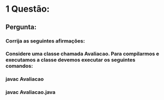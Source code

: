 
# 1 Questão:  

## Pergunta:

### Corrija as seguintes afirmações:  
### Considere uma classe chamada Avaliacao. Para compilarmos e executamos a classe devemos executar os seguintes comandos:  
### javac Avaliacao  
### javac Avaliacao.java

